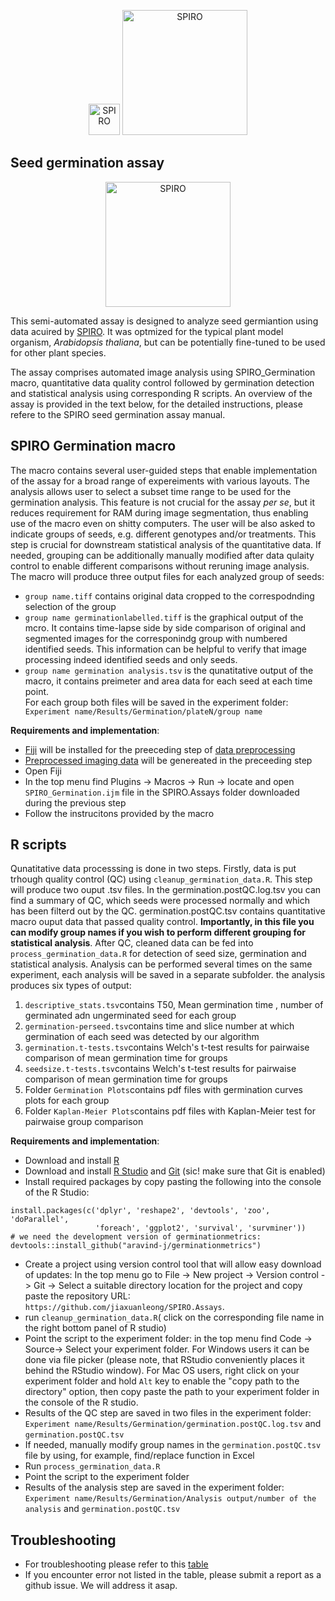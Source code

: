 
<p align="center">
  <img src="https://github.com/AlyonaMinina/Files_for_SPIRO_reps/blob/master/SPIRO.Hardware%20files/SPIRO%20logo.jpg?raw=true" height="50" title="SPIRO">
  <img src="https://github.com/AlyonaMinina/Files_for_SPIRO_reps/blob/master/SPIRO.Assays%20files/SPIRO%20text%20logo.png?raw=true" width="200" title="SPIRO">
</p>

## Seed germination assay</b>
<p align="center">
  <img src="https://github.com/AlyonaMinina/Files_for_SPIRO_reps/blob/master/SPIRO.Assays%20files/germination%20v1-resized.gif?raw=true" height="200" title="SPIRO">
<br>

This semi-automated assay is designed to analyze seed germiantion using data acuired by <a href="https://www.alyonaminina.org/spiro">SPIRO</a>. It was optmized for the typical plant model organism,<i> Arabidopsis thaliana</i>, but can be potentially fine-tuned to be used for other plant species. 

The assay comprises automated image analysis using SPIRO_Germination macro, quantitative data quality control followed by germination detection and statistical analysis using corresponding R scripts. An overview of the assay is provided in the text below, for the detailed instructions, please refere to the SPIRO seed germination assay manual.


## SPIRO Germination macro

The macro contains several user-guided steps that enable implementation of the assay for a broad range of expereiments with various layouts.
The analysis allows user to select a subset time range to be used for the germination analysis. This feature is not crucial for the assay <i>per se</i>, but it reduces requirement for RAM during image segmentation, thus enabling use of the macro even on shitty computers. 
The user will be also asked to indicate groups of seeds, e.g. different genotypes and/or treatments. This step is crucial for downstream statistical analysis of the quantitative data. If needed, grouping can be additionally manually modified after data qulaity control to enable different comparisons without reruning image analysis. The macro will produce three output files for each analyzed group of seeds:
- `group name.tiff` contains original data cropped to the correspodnding selection of the group
- `group name germinationlabelled.tiff` is the graphical output of the mcro. It contains time-lapse side by side comparison of original and segmented images for the corresponindg group with numbered identified seeds. This information can be helpful to verify that image processing indeed identified seeds and only seeds.
- `group name germination analysis.tsv` is the qunatitative output of the macro, it contains preimeter and area data for each seed at each time point.<br>
For each group both files will be saved in the experiment folder: ` Experiment name/Results/Germination/plateN/group name`

<b> Requirements and implementation</b>:
- [Fiji](https://imagej.net/Fiji/Downloads) will be installed for the preeceding step of <a href="https://github.com/jiaxuanleong/SPIRO.Assays/tree/master/preprocessing">data preprocessing</a>
- <a href="https://github.com/jiaxuanleong/SPIRO.Assays/tree/master/preprocessing">Preprocessed imaging data</a> will be  genereated in the preceeding step
- Open Fiji
- In the top menu find Plugins -> Macros -> Run -> locate and open `SPIRO_Germination.ijm` file in the SPIRO.Assays folder downloaded during the previous step
- Follow the instrucitons provided by the macro


## R scripts

Qunatitative data processsing is done in two steps. Firstly, data is put trhough quality control (QC) using `cleanup_germination_data.R`. This step will produce two ouput .tsv files. In the germination.postQC.log.tsv you can find a summary of QC, which seeds were processed normally and which has been filterd out by the QC. germination.postQC.tsv contains quantitative macro ouput data that passed quality control. <b>Importantly, in this file you can modify group names if you wish to perform different grouping for statistical analysis</b>. 
After QC, cleaned data can be fed into `process_germination_data.R` for detection of seed size, germination and statistical analysis. Analysis can be performed several times on the same experiment, each analysis will be saved in a separate subfolder. the analysis produces six types of output:
1. `descriptive_stats.tsv`contains T50, Mean germination time , number of germinated adn ungerminated seed for each group
2. `germination-perseed.tsv`contains time and slice number at which germination of each seed was detected by our algorithm
3. `germination.t-tests.tsv`contains Welch's t-test results for pairwaise comparison of mean germination time for groups
4. `seedsize.t-tests.tsv`contains Welch's t-test results for pairwaise comparison of mean germination time for groups
5. Folder `Germination Plots`contains pdf files with germination curves plots for each group
6. Folder `Kaplan-Meier Plots`contains pdf files with  Kaplan-Meier test for pairwaise group comparison

<b> Requirements and implementation</b>:
- Download and install [R](https://www.r-project.org/)
- Download and install [R Studio](https://www.rstudio.com/) and [Git](https://git-scm.com/downloads) (sic! make sure that Git is enabled)
- Install required packages by copy pasting the following into the console of the R Studio:
```
install.packages(c('dplyr', 'reshape2', 'devtools', 'zoo', 'doParallel',
                   'foreach', 'ggplot2', 'survival', 'survminer'))
# we need the development version of germinationmetrics:
devtools::install_github("aravind-j/germinationmetrics")
```
- Create a project using version control tool that will allow easy download of updates:
 In the top menu go to File -> New project -> Version control -> Git -> Select a suitable directory location for the project and copy paste the repository URL: `https://github.com/jiaxuanleong/SPIRO.Assays`. 
- run `cleanup_germination_data.R`( click on the corresponding file name in the right bottom panel of R studio)
- Point the script to the experiment folder: in the top menu find Code -> Source-> Select your experiment folder. For Windows users it can be done via file picker (please note, that RStudio conveniently places it behind the RStudio window). For Mac OS users, right click on your experiment folder and hold `Alt` key to enable the "copy path to the directory" option, then copy paste the path to your experiment folder in the console of the R studio.
- Results of the QC step are saved in two files in the experiment folder: `Experiment name/Results/Germination/germination.postQC.log.tsv` and `germination.postQC.tsv`
- If needed, manually modify group names in the `germination.postQC.tsv` file by using, for example, find/replace function in Excel
- Run `process_germination_data.R`
- Point the script to the experiment folder
- Results of the analysis step are saved in the experiment folder: `Experiment name/Results/Germination/Analysis output/number of the analysis` and `germination.postQC.tsv`


## Troubleshooting
- For troubleshooting please refer to this <a href="https://github.com/AlyonaMinina/Files_for_SPIRO_reps/blob/master/SPIRO.Assays%20files/Germination%20assay%20troubleshooting.md">table</a>
- If you encounter error not listed in the table, please submit a report as a github issue. We will address it asap.
